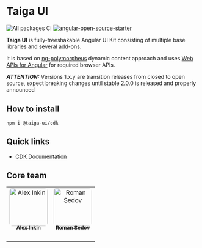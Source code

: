 # Taiga UI

![All packages CI](https://github.com/TinkoffCreditSystems/taiga-ui/workflows/Build%20all%20packages%20of%20Taiga%20UI/badge.svg?branch=main)
[![angular-open-source-starter](https://img.shields.io/badge/made%20with-angular--open--source--starter-d81676?logo=angular)](https://github.com/TinkoffCreditSystems/angular-open-source-starter)

**Taiga UI** is fully-treeshakable Angular UI Kit consisting of multiple base libraries and several add-ons.

It is based on [ng-polymorpheus](https://github.com/TinkoffCreditSystems/ng-polymorpheus) dynamic content approach and uses [Web APIs for Angular](https://github.com/ng-web-apis) for required browser APIs.

**_ATTENTION:_** Versions 1.x.y are transition releases from closed to open source, expect breaking changes until stable 2.0.0 is released and properly announced

## How to install

```
npm i @taiga-ui/cdk
```

## Quick links

-   [CDK Documentation](https://github.com/TinkoffCreditSystems/taiga-ui/wiki/CDK)

## Core team

<table>
    <tr>
       <td align="center">
            <a href="https://twitter.com/waterplea"
                ><img
                    src="https://github.com/waterplea.png?size=100"
                    width="100"
                    style="margin-bottom: -4px; border-radius: 8px;"
                    alt="Alex Inkin"
                /><br /><sub><b>Alex Inkin</b></sub></a
            >
            <div style="margin-top: 4px">
                <a
                    style="margin-left: 8px"
                    href="https://twitter.com/waterplea"
                    title="Twitter"
                    ><img
                        width="16"
                        src="https://image.flaticon.com/icons/svg/733/733579.svg"
                /></a>
                <a href="https://github.com/waterplea" title="Github"
                    ><img
                        width="16"
                        src="https://image.flaticon.com/icons/svg/2111/2111425.svg"
                /></a>
                <a
                    style="margin-left: 8px"
                    href="https://t.me/waterplea"
                    title="Telegram"
                    ><img
                        width="16"
                        src="https://image.flaticon.com/icons/svg/2111/2111644.svg"
                /></a>
            </div>
        </td>
        <td align="center">
            <a href="https://twitter.com/marsibarsi"
                ><img
                    src="https://github.com/marsibarsi.png?size=100"
                    width="100"
                    style="margin-bottom: -4px; border-radius: 8px;"
                    alt="Roman Sedov"
                /><br /><sub><b>Roman Sedov</b></sub></a
            >
            <div style="margin-top: 4px">
                <a
                    style="margin-left: 8px"
                    href="https://twitter.com/marsibarsi"
                    title="Twitter"
                    ><img
                        width="16"
                        src="https://image.flaticon.com/icons/svg/733/733579.svg"
                /></a>
                <a href="https://github.com/marsibarsi" title="Github"
                    ><img
                        width="16"
                        src="https://image.flaticon.com/icons/svg/2111/2111425.svg"
                /></a>
                <a
                    style="margin-left: 8px"
                    href="https://t.me/marsibarsi"
                    title="Telegram"
                    ><img
                        width="16"
                        src="https://image.flaticon.com/icons/svg/2111/2111644.svg"
                /></a>
            </div>
        </td>
    </tr>
</table>
